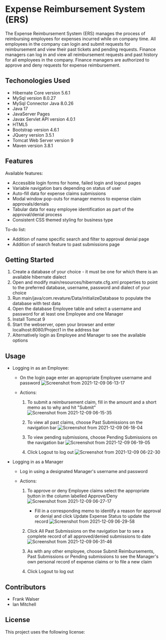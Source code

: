 # Expense Reimbursement System (ERS)

The Expense Reimbursement System (ERS) manages the process of reimbursing employees for expenses incurred while on
company time. All employees in the company can login and submit requests for reimbursement and view their past tickets
and pending requests. Finance managers can log in and view all reimbursement requests and past history for all employees
in the company. Finance managers are authorized to approve and deny requests for expense reimbursement.

## Techonologies Used
* Hibernate Core version 5.6.1
* MySql version 8.0.27
* MySql Connector Java 8.0.26
* Java 17
* JavaServer Pages
* Javax Servlet API version 4.0.1
* HTML5
* Bootstrap version 4.6.1
* JQuery version 3.5.1
* Tomcat Web Server version 9
* Maven version 3.8.1

## Features
Available features:
* Accessible login forms for home, failed login and logout pages
* Variable navigation bars depending on status of user
* Auto-fill data for expense claims submissions
* Modal window pop-outs for manager memos to expense claim approvals/denials
* Tabular data for easy employee identification as part of the approval/denial process
* Consistent CSS themed styling for business type

To-do list:
* Addition of name specific search and filter to approval denial page
* Addition of search feature to past submissions page

## Getting Started
1. Create a database of your choice - it must be one for which there is an available hibernate dialect
2. Open and modify main/resources/hibernate.cfg.xml properties to point to the preferred database, username, password and dialect of your choice
3. Run main/java/com.revature/Data/initializeDatabase to populate the database with test data
4. Open the database Employee table and select a username and password for at least one Employee and one Manager
5. Install Tomcat 9
6. Start the webserver, open your browser and enter localhost:8080/Project1 in the address bar
7. Alternatively login as Employee and Manager to see the available options


## Usage
* Logging in as an Employee:

  * On the login page enter an appropriate Employee username and password
  ![Screenshot from 2021-12-09 06-13-17](https://user-images.githubusercontent.com/92759483/145387783-87615891-4072-48e3-ac61-e4f0f0ba5421.png)

  * Actions:
    1. To submit a reimbursement claim, fill in the amount and a short memo as to why and hit "Submit"
    ![Screenshot from 2021-12-09 06-15-35](https://user-images.githubusercontent.com/92759483/145387281-412d4ac1-ac11-4188-9d1f-80ef6dd6c98f.png)

    2. To view all past claims, choose Past Submissions on the navigation bar
    ![Screenshot from 2021-12-09 06-18-04](https://user-images.githubusercontent.com/92759483/145387350-22f5e8e0-2372-49f2-a7e6-70d5bb8ed09c.png)

    3. To view pending submissions, choose Pending Submissions on the navigation bar
    ![Screenshot from 2021-12-09 06-19-05](https://user-images.githubusercontent.com/92759483/145387379-1fa93a63-0c2f-4b69-8930-56ec3266258d.png)
    
    4. Click Logout to log out
    ![Screenshot from 2021-12-09 06-22-30](https://user-images.githubusercontent.com/92759483/145387586-723f4a07-d065-41ef-b594-eb91144c3ff8.png)

* Logging in as a Manager
  * Log in using a designated Manager's username and password
  
  * Actions:
    1. To approve or deny Employee claims select the appropriate button in the column labelled Approve/Deny
    ![Screenshot from 2021-12-09 06-27-17](https://user-images.githubusercontent.com/92759483/145388292-0fa2fe6b-e785-4bd4-975b-49d03b66f70d.png)

       * Fill in a corresponding memo to identify a reason for approval or denial and click Update Expense Status to update the record
    ![Screenshot from 2021-12-09 06-29-58](https://user-images.githubusercontent.com/92759483/145388715-e4f629b4-9dfc-4698-80f2-1e7808e61312.png)

    2. Click All Past Submissions on the navigation bar to see a complete record of all approved/denied submissions to date
    ![Screenshot from 2021-12-09 06-31-46](https://user-images.githubusercontent.com/92759483/145388903-cac92f80-39f7-41e4-ac38-343eb632f457.png)

    3. As with any other employee, choose Submit Reimbursements, Past Submissions or Pending submissions to see the Manager's own personal record of expense claims or to file a new claim
    
    4. Click Logout to log out

## Contributors
* Frank Walser
* Ian Mitchell

## License
This project uses the following license: 


